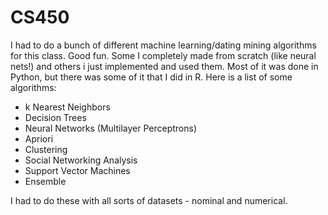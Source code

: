 # CS450

I had to do a bunch of different machine learning/dating mining algorithms for this class. Good fun. Some I completely made from scratch (like neural nets!) and others i just implemented and used them. Most of it was done in Python, but there was some of it that I did in R. Here is a list of some algorithms:

- k Nearest Neighbors
- Decision Trees
- Neural Networks (Multilayer Perceptrons)
- Apriori
- Clustering
- Social Networking Analysis
- Support Vector Machines
- Ensemble

I had to do these with all sorts of datasets - nominal and numerical. 
